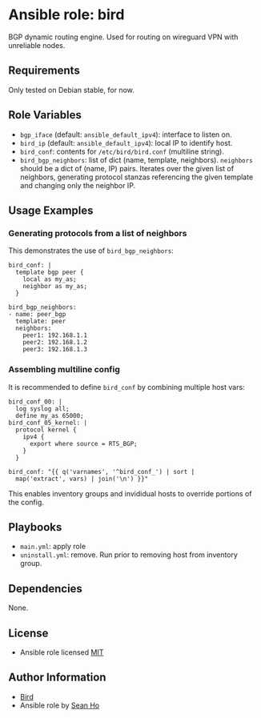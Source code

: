 # Ansible role: bird
BGP dynamic routing engine.
Used for routing on wireguard VPN with unreliable nodes.

## Requirements
Only tested on Debian stable, for now.

## Role Variables
+ `bgp_iface` (default: `ansible_default_ipv4`): interface to listen on.
+ `bird_ip` (default: `ansible_default_ipv4`): local IP to identify host.
+ `bird_conf`: contents for `/etc/bird/bird.conf` (multiline string).
+ `bird_bgp_neighbors`: list of dict (name, template, neighbors).
  `neighbors` should be a dict of (name, IP) pairs.
  Iterates over the given list of neighbors, generating protocol stanzas
  referencing the given template and changing only the neighbor IP.

## Usage Examples
### Generating protocols from a list of neighbors
This demonstrates the use of `bird_bgp_neighbors`:

```
bird_conf: |
  template bgp peer {
    local as my_as;
    neighbor as my_as;
  }

bird_bgp_neighbors:
- name: peer_bgp
  template: peer
  neighbors:
    peer1: 192.168.1.1
    peer2: 192.168.1.2
    peer3: 192.168.1.3
```

### Assembling multiline config
It is recommended to define `bird_conf` by combining multiple host vars:

```
bird_conf_00: |
  log syslog all;
  define my_as 65000;
bird_conf_05_kernel: |
  protocol kernel {
    ipv4 {
      export where source = RTS_BGP;
    }
  }

bird_conf: "{{ q('varnames', '^bird_conf_') | sort | 
  map('extract', vars) | join('\n') }}"
```

This enables inventory groups and invididual hosts to override portions of the config.

## Playbooks
+ `main.yml`: apply role
+ `uninstall.yml`: remove. Run prior to removing host from inventory group.

## Dependencies
None.

## License
+ Ansible role licensed [MIT](LICENSE)

## Author Information
+ [Bird](https://bird.network.cz/)
+ Ansible role by [Sean Ho](https://github.com/ho-ansible/)
